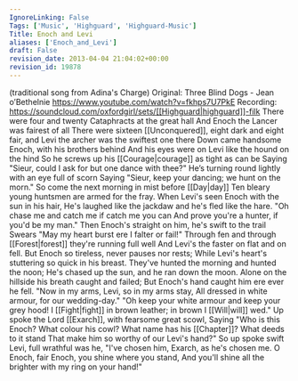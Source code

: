 ```yaml
---
IgnoreLinking: False
Tags: ['Music', 'Highguard', 'Highguard-Music']
Title: Enoch and Levi
aliases: ['Enoch_and_Levi']
draft: False
revision_date: 2013-04-04 21:04:02+00:00
revision_id: 19878
---
```


(traditional song from Adina's Charge)
Original: Three Blind Dogs - Jean o’Bethelnie https://www.youtube.com/watch?v=fkhps7U7PkE
Recording: https://soundcloud.com/oxfordgirl/sets/[[Highguard|highguard]]-filk
There were four and twenty Cataphracts at the great hall
And Enoch the Lancer was fairest of all
There were sixteen [[Unconquered]], eight dark and eight fair,
and Levi the archer was the swiftest one there
Down came handsome Enoch, with his brothers behind
And his eyes were on Levi like the hound on the hind
So he screws up his [[Courage|courage]] as tight as can be
Saying "Sieur, could I ask for but one dance with thee?"
He’s turning round lightly with an eye full of scorn
Saying "Sieur, keep your dancing; we hunt on the morn."
So come the next morning in mist before [[Day|day]]
Ten bleary young huntsmen are armed for the fray.
When Levi's seen Enoch with the sun in his hair,
He's laughed like the jackdaw and he's fled like the hare.
"Oh chase me and catch me if catch me you can
And prove you're a hunter, if you'd be my man."
Then Enoch's straight on him, he's swift to the trail
Swears "May my heart burst ere I falter or fail!"
Through fen and through [[Forest|forest]] they're running full well
And Levi's the faster on flat and on fell.
But Enoch so tireless, never pauses nor rests;
While Levi's heart's stuttering so quick in his breast.
They've hunted the morning and hunted the noon;
He's chased up the sun, and he ran down the moon.
Alone on the hillside his breath caught and failed;
But Enoch's hand caught him ere ever he fell.
"Now in my arms, Levi, so in my arms stay,
All dressed in white armour, for our wedding-day."
"Oh keep your white armour and keep your grey hood!
I [[Fight|fight]] in brown leather; in brown I [[Will|will]] wed."
Up spoke the Lord [[Exarch]], with fearsome great scowl,
Saying "Who is this Enoch? What colour his cowl?
What name has his [[Chapter]]? What deeds to it stand
That make him so worthy of our Levi's hand?"
So up spoke swift Levi, full wrathful was he,
"I've chosen him, Exarch, as he's chosen me.
O Enoch, fair Enoch, you shine where you stand,
And you'll shine all the brighter with my ring on your hand!"